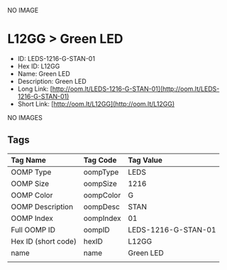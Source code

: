 


  
NO IMAGE  
# L12GG > Green LED

- ID: LEDS-1216-G-STAN-01
- Hex ID: L12GG
- Name: Green LED
- Description: Green LED
- Long Link: [http://oom.lt/LEDS-1216-G-STAN-01](http://oom.lt/LEDS-1216-G-STAN-01)
- Short Link: [http://oom.lt/L12GG](http://oom.lt/L12GG)
  
NO IMAGES  
## Tags
  

|Tag Name|Tag Code|Tag Value|
| :--- | :--- | :--- |
|OOMP Type|oompType|LEDS|
|OOMP Size|oompSize|1216|
|OOMP Color|oompColor|G|
|OOMP Description|oompDesc|STAN|
|OOMP Index|oompIndex|01|
|Full OOMP ID|oompID|LEDS-1216-G-STAN-01|
|Hex ID (short code)|hexID|L12GG|
|name|name|Green LED|
||||
